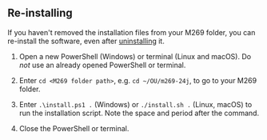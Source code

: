 ## Re-installing

If you haven't removed the installation files from your M269 folder,
you can re-install the software, even after [uninstalling](uninstall.md) it.

1. Open a new PowerShell (Windows) or terminal (Linux and macOS).
   Do _not_ use an already opened PowerShell or terminal.

2. Enter `cd <M269 folder path>`, e.g. `cd ~/OU/m269-24j`, to go to your M269 folder.

3. Enter `.\install.ps1 .` (Windows) or `./install.sh .` (Linux, macOS) to
   run the installation script. Note the space and period after the command.

4. Close the PowerShell or terminal.
